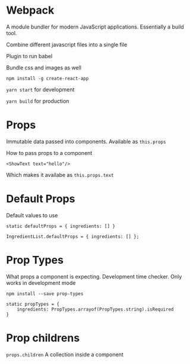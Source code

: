 # Webpack

A module bundler for modern JavaScript applications. Essentially a build tool.

Combine different javascript files into a single file

Plugin to run babel

Bundle css and images as well

`npm install -g create-react-app`

`yarn start` for development

`yarn build` for production

# Props

Immutable data passed into components. Available as `this.props`

How to pass props to a component

```
<ShowText text="hello"/>
```

Which makes it availabe as `this.props.text`

# Default Props

Default values to use

```
static defaultProps = { ingredients: [] }

IngredientList.defaultProps = { ingredients: [] };
```

# Prop Types

What props a component is expecting. Development time checker. Only works in development mode

`npm install --save prop-types`

```
static propTypes = {
    ingredients: PropTypes.arrayof(PropTypes.string).isRequired
}
```

# Prop childrens

`props.children` A collection inside a component